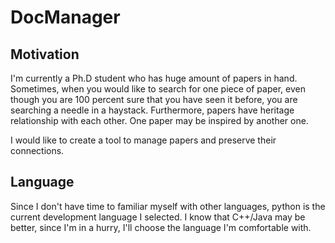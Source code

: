 # DocManager

## Motivation
I'm currently a Ph.D student who has huge amount of papers in hand. Sometimes, when you would like to search for one piece of paper, even though you are 100 percent sure that you have seen it before, you are searching a needle in a haystack. Furthermore, papers have heritage relationship with each other. One paper may be inspired by another one.  

I would like to create a tool to manage papers and preserve their connections.

## Language
Since I don't have time to familiar myself with other languages, python is the current development language I selected. I know that C++/Java may be better, since I'm in a hurry, I'll choose the language I'm comfortable with. 
